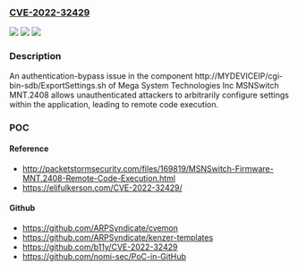 ### [CVE-2022-32429](https://cve.mitre.org/cgi-bin/cvename.cgi?name=CVE-2022-32429)
![](https://img.shields.io/static/v1?label=Product&message=n%2Fa&color=blue)
![](https://img.shields.io/static/v1?label=Version&message=n%2Fa&color=blue)
![](https://img.shields.io/static/v1?label=Vulnerability&message=n%2Fa&color=brighgreen)

### Description

An authentication-bypass issue in the component http://MYDEVICEIP/cgi-bin-sdb/ExportSettings.sh of Mega System Technologies Inc MSNSwitch MNT.2408 allows unauthenticated attackers to arbitrarily configure settings within the application, leading to remote code execution.

### POC

#### Reference
- http://packetstormsecurity.com/files/169819/MSNSwitch-Firmware-MNT.2408-Remote-Code-Execution.html
- https://elifulkerson.com/CVE-2022-32429/

#### Github
- https://github.com/ARPSyndicate/cvemon
- https://github.com/ARPSyndicate/kenzer-templates
- https://github.com/b11y/CVE-2022-32429
- https://github.com/nomi-sec/PoC-in-GitHub

